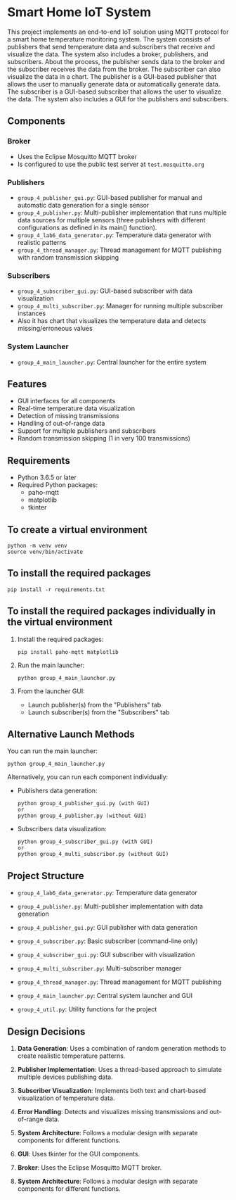 # Smart Home IoT System

This project implements an end-to-end IoT solution using MQTT protocol for a smart home temperature monitoring system. The system consists of publishers that send temperature data and subscribers that receive and visualize the data. The system also includes a broker, publishers, and subscribers. About the process, the publisher sends data to the broker and the subscriber receives the data from the broker. The subscriber can also visualize the data in a chart. The publisher is a GUI-based publisher that allows the user to manually generate data or automatically generate data. The subscriber is a GUI-based subscriber that allows the user to visualize the data. The system also includes a GUI for the publishers and subscribers.  


## Components

### Broker
- Uses the Eclipse Mosquitto MQTT broker
- Is configured to use the public test server at `test.mosquitto.org`

### Publishers
- `group_4_publisher_gui.py`: GUI-based publisher for manual and automatic data generation for a single sensor
- `group_4_publisher.py`: Multi-publisher implementation that runs multiple data sources for multiple sensors (three publishers with different configurations as defined in its main() function).
- `group_4_lab6_data_generator.py`: Temperature data generator with realistic patterns
- `group_4_thread_manager.py`: Thread management for MQTT publishing with random transmission skipping

### Subscribers
- `group_4_subscriber_gui.py`: GUI-based subscriber with data visualization
- `group_4_multi_subscriber.py`: Manager for running multiple subscriber instances
- Also it has chart that visualizes the temperature data and detects missing/erroneous values

### System Launcher
- `group_4_main_launcher.py`: Central launcher for the entire system

## Features

- GUI interfaces for all components
- Real-time temperature data visualization
- Detection of missing transmissions
- Handling of out-of-range data
- Support for multiple publishers and subscribers
- Random transmission skipping (1 in very 100 transmissions)


## Requirements

- Python 3.6.5 or later
- Required Python packages:
  - paho-mqtt
  - matplotlib
  - tkinter

## To create a virtual environment

```
python -m venv venv
source venv/bin/activate
```

## To install the required packages
```
pip install -r requirements.txt
```

## To install the required packages individually in the virtual environment

1. Install the required packages:
   ```
   pip install paho-mqtt matplotlib
   ```

2. Run the main launcher:
   ```
   python group_4_main_launcher.py
   ```

3. From the launcher GUI:
   - Launch publisher(s) from the "Publishers" tab
   - Launch subscriber(s) from the "Subscribers" tab

## Alternative Launch Methods

You can run the main launcher:
```
python group_4_main_launcher.py
``` 

Alternatively, you can run each component individually:

- Publishers data generation:
  ```
  python group_4_publisher_gui.py (with GUI)
  or
  python group_4_publisher.py (without GUI)
  ```

- Subscribers data visualization:
  ```
  python group_4_subscriber_gui.py (with GUI)
  or
  python group_4_multi_subscriber.py (without GUI)
  ```

## Project Structure

- `group_4_lab6_data_generator.py`: Temperature data generator

- `group_4_publisher.py`: Multi-publisher implementation with data generation
- `group_4_publisher_gui.py`: GUI publisher with data generation

- `group_4_subscriber.py`: Basic subscriber (command-line only)
- `group_4_subscriber_gui.py`: GUI subscriber with visualization
- `group_4_multi_subscriber.py`: Multi-subscriber manager

- `group_4_thread_manager.py`: Thread management for MQTT publishing
- `group_4_main_launcher.py`: Central system launcher and GUI
- `group_4_util.py`: Utility functions for the project

## Design Decisions

1. **Data Generation**: Uses a combination of random generation methods to create realistic temperature patterns.

2. **Publisher Implementation**: Uses a thread-based approach to simulate multiple devices publishing data.

3. **Subscriber Visualization**: Implements both text and chart-based visualization of temperature data.

4. **Error Handling**: Detects and visualizes missing transmissions and out-of-range data.

5. **System Architecture**: Follows a modular design with separate components for different functions. 

6. **GUI**: Uses tkinter for the GUI components.

7. **Broker**: Uses the Eclipse Mosquitto MQTT broker.

8. **System Architecture**: Follows a modular design with separate components for different functions.